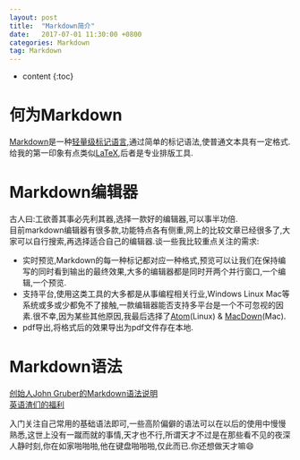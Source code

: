 ```yaml
---
layout: post
title:  "Markdown简介"
date:   2017-07-01 11:30:00 +0800
categories: Markdown
tag: Markdown
---
```


* content
{:toc}


# 何为Markdown
[Markdown](https://en.wikipedia.org/wiki/Markdown)是一种[轻量级标记语言](https://en.wikipedia.org/wiki/Lightweight_markup_language),通过简单的标记语法,使普通文本具有一定格式.  
给我的第一印象有点类似[LaTeX](http://www.latex-project.org/),后者是专业排版工具.

# Markdown编辑器
古人曰:工欲善其事必先利其器,选择一款好的编辑器,可以事半功倍.  
目前markdown编辑器有很多款,功能特点各有侧重,网上的比较文章已经很多了,大家可以自行搜索,再选择适合自己的编辑器.谈一些我比较重点关注的需求:  
* 实时预览,Markdown的每一种标记都对应一种格式,预览可以让我们在保持编写的同时看到输出的最终效果,大多的编辑器都是同时开两个并行窗口,一个编辑,一个预览.
* 支持平台,使用这类工具的大多都是从事编程相关行业,Windows Linux Mac等系统或多或少都免不了接触,一款编辑器能否支持多平台是一个不可忽视的因素.很不幸,因为某些其他原因,我最后选择了[Atom](https://atom.io/)(Linux) & [MacDown](http://macdown.uranusjr.com/)(Mac).
* pdf导出,将格式后的效果导出为pdf文件存在本地.

# Markdown语法
[创始人John Gruber的Markdown语法说明](https://daringfireball.net/projects/markdown/syntax)  
[英语渣们的福利](http://wowubuntu.com/markdown/#list)

入门关注自己常用的基础语法即可,一些高阶偏僻的语法可以在以后的使用中慢慢熟悉,这世上没有一蹴而就的事情,天才也不行,所谓天才不过是在那些看不见的夜深人静时刻,你在如家啪啪啪,他在键盘啪啪啪,仅此而已.你还想做天才嘛:smile:
